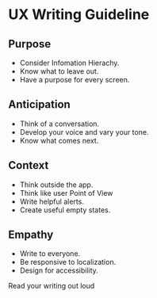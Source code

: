 # UX Writing Guideline

## Purpose
 - Consider Infomation Hierachy.
 - Know what to leave out.
 - Have a purpose for every screen.

## Anticipation
 - Think of a conversation.
 - Develop your voice and vary your tone.
 - Know what comes next.

## Context
 - Think outside the app.
 - Think like user Point of View
 - Write helpful alerts.
 - Create useful empty states.

## Empathy
 - Write to everyone.
 - Be responsive to localization.
 - Design for accessibility.

Read your writing out loud